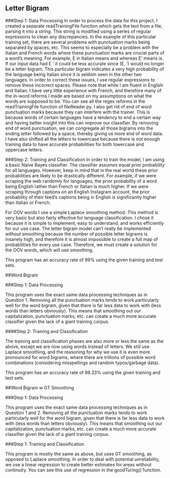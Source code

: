 ## Letter Bigram

###Step 1: Data Processing
In order to process the data for this project, I created a separate readTrainingFile function which gets the text from a file, parsing it into a string. This string is modified using a series of regular expressions to clean any discrepancies. In the example of this particular training set, there are several problems with punctuation marks being separated by spaces, etc. This seems to especially be a problem with the Italian and French words where these punctuation marks are crucial parts of a word’s meaning. For example, E in Italian means and whereas E’ means is. If our input data had E ‘ it could be less accurate since (E, ‘) would no longer be a letter bigram. This particular bigram indicates a very high probability of the language being Italian since it is seldom seen in the other two languages. In order to correct these issues, I use regular expressions to remove these incorrect spaces. Please note that while I am fluent in English and Italian, I have very little experience with French, and therefore many of the in-word reforms I made are based on my assumptions on what the words are supposed to be. You can see all the regex reforms in the readTrainingFile function of fileReader.py. I also get rid of end of word punctuation marks because they can interfere with the trainer. This is because words of certain languages have a tendency to end a certain way and having better insight into this can improve our classifier. By removing end of word punctuation, we can congregate all those bigrams into the ending letter followed by a space, thereby giving us more end of word data. I have also shifted all the letters to lowercase because there is not enough training data to have accurate probabilities for both lowercase and uppercase letters.

###Step 2: Training and Classification
In order to train the model, I am using a basic Naïve Bayes classifier. The classifier assumes equal prior probability for all languages. However, keep in mind that in the real world these prior probabilities are likely to be drastically different. For example, if we were scraping the web randomly for languages, the prior probability of a word being English rather than French or Italian is much higher. If we were scraping through captions on an English Instagram account, the prior probability of their feed’s captions being in English is significantly higher than Italian or French. 

For OOV words I use a simple Laplace smoothing method. This method is very basic but also fairly effective for language classification. I chose it because it is simple to implement, easy to understand, and works efficiently for our use case. The letter bigram model can’t really be implemented without smoothing because the number of possible letter bigrams is insanely high, and therefore it is almost impossible to create a full map of probabilities for every use case. Therefore, we must create a solution for the OOV words, which will use smoothing. 

This program has an accuracy rate of 99% using the given training and test sets.


##Word Bigram

###Step 1: Data Processing

This program uses the exact same data processing techniques as in Question 1. Removing all the punctuation marks tends to work particularly well for the word bigram, given that there is far less data to work with (less words than letters obviously). This means that smoothing out our capitalization, punctuation marks, etc. can create a much more accurate classifier given the lack of a giant training corpus.

####Step 2: Training and Classification

The training and classification phases are also more or less the same as the above, except we are now using words instead of letters. We still use Laplace smoothing, and the reasoning for why we use it is even more pronounced for word bigrams, where there are trillions of possible word combinations (considering misspellings and random typos/garbage data).

This program has an accuracy rate of 98.33% using the given training and test sets.


##Word Bigram w GT Smoothing

###Step 1: Data Processing

This program uses the exact same data processing techniques as in Question 1 and 2. Removing all the punctuation marks tends to work particularly well for the word bigram, given that there is far less data to work with (less words than letters obviously). This means that smoothing out our capitalization, punctuation marks, etc. can create a much more accurate classifier given the lack of a giant training corpus.

###Step 1: Training and Classification

This program is mostly the same as above, but uses GT smoothing, as opposed to Laplace smoothing. In order to deal with potential unreliability, we use a linear regression to create better estimates for areas without continuity. You can see this use of regression in the goodTuring() function. 


